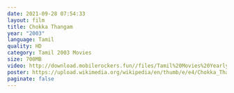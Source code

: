 ```yaml
---
date: 2021-09-28 07:54:33
layout: film
title: Chokka Thangam
year: "2003"
language: Tamil
quality: HD
category: Tamil 2003 Movies
size: 700MB
video: http://download.mobilerockers.fun//files/Tamil%20Movies%20Yearly%20Collections/Tamil%202003%20Collections/Chokka%20Thangam%20(2003)/Chokka%20Thangam%20(2003)%20Full%20Movies/Chokka%20Thangam%20(2003)%20HDRip/Chokka%20Thangam%20(2003)%20HDRip%20Single%20Part.mp4
poster: https://upload.wikimedia.org/wikipedia/en/thumb/e/e4/Chokka_Thangam.jpg/220px-Chokka_Thangam.jpg
paginate: false
---
```

